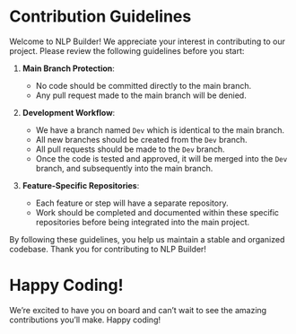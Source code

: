 # Contribution Guidelines

Welcome to NLP Builder! We appreciate your interest in contributing to our project. Please review the following guidelines before you start:

1. **Main Branch Protection**:

   - No code should be committed directly to the main branch.
   - Any pull request made to the main branch will be denied.

2. **Development Workflow**:

   - We have a branch named `Dev` which is identical to the main branch.
   - All new branches should be created from the `Dev` branch.
   - All pull requests should be made to the `Dev` branch.
   - Once the code is tested and approved, it will be merged into the `Dev` branch, and subsequently into the main branch.

3. **Feature-Specific Repositories**:
   - Each feature or step will have a separate repository.
   - Work should be completed and documented within these specific repositories before being integrated into the main project.

By following these guidelines, you help us maintain a stable and organized codebase. Thank you for contributing to NLP Builder!

# Happy Coding!

We’re excited to have you on board and can’t wait to see the amazing contributions you’ll make. Happy coding!
